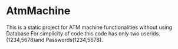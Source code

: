 # AtmMachine
This is a static project for ATM machine functionalities without using Database
For simplicity of code this code has only two userids.(1234,5678)and Passwords(1234,5678).
